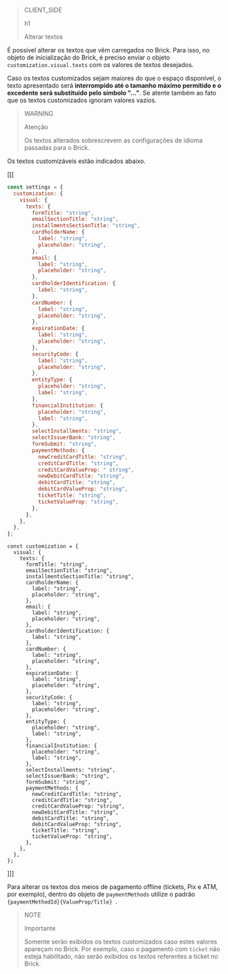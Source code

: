 > CLIENT_SIDE
>
> h1
>
> Alterar textos

É possível alterar os textos que vêm carregados no Brick. Para isso, no objeto de inicialização do Brick, é preciso enviar o objeto `customization.visual.texts` com os valores de textos desejados.

Caso os textos customizados sejam maiores do que o espaço disponível, o texto apresentado será **interrompido até o tamanho máximo permitido e o excedente será substituído pelo símbolo "..."**. Se atente também ao fato que os textos customizados ignoram valores vazios.

> WARNING
>
> Atenção
>
> Os textos alterados sobrescrevem as configurações de idioma passadas para o Brick. 

Os textos customizáveis estão indicados abaixo.

[[[
```javascript
const settings = {
  customization: {
    visual: {
      texts: {
        formTitle: "string",
        emailSectionTitle: "string",
        installmentsSectionTitle: "string",
        cardholderName: {
          label: "string",
          placeholder: "string",
        },
        email: {
          label: "string",
          placeholder: "string",
        },
        cardholderIdentification: {
          label: "string",
        },
        cardNumber: {
          label: "string",
          placeholder: "string",
        },
        expirationDate: {
          label: "string",
          placeholder: "string",
        },
        securityCode: {
          label: "string",
          placeholder: "string",
        },
        entityType: {
          placeholder: "string",
          label: "string",
        },
        financialInstitution: {
          placeholder: "string",
          label: "string",
        },
        selectInstallments: "string",
        selectIssuerBank: "string",
        formSubmit: "string",
        paymentMethods: {
          newCreditCardTitle: "string",
          creditCardTitle: "string",
          creditCardValueProp: " string",
          newDebitCardTitle: "string",
          debitCardTitle: "string",
          debitCardValueProp: "string",
          ticketTitle: "string",
          ticketValueProp: "string",
        },
      },
    },
  },
};
```
```react-jsx
const customization = {
  visual: {
    texts: {
      formTitle: "string",
      emailSectionTitle: "string",
      installmentsSectionTitle: "string",
      cardholderName: {
        label: "string",
        placeholder: "string",
      },
      email: {
        label: "string",
        placeholder: "string",
      },
      cardholderIdentification: {
        label: "string",
      },
      cardNumber: {
        label: "string",
        placeholder: "string",
      },
      expirationDate: {
        label: "string",
        placeholder: "string",
      },
      securityCode: {
        label: "string",
        placeholder: "string",
      },
      entityType: {
        placeholder: "string",
        label: "string",
      },
      financialInstitution: {
        placeholder: "string",
        label: "string",
      },
      selectInstallments: "string",
      selectIssuerBank: "string",
      formSubmit: "string",
      paymentMethods: {
        newCreditCardTitle: "string",
        creditCardTitle: "string",
        creditCardValueProp: "string",
        newDebitCardTitle: "string",
        debitCardTitle: "string",
        debitCardValueProp: "string",
        ticketTitle: "string",
        ticketValueProp: "string",
      },
    },
  },
};
```
]]]

Para alterar os textos dos meios de pagamento offline (tickets, Pix e ATM, por exemplo), dentro do objeto de `paymentMethods` utilize o padrão `{paymentMethodId}{ValueProp/Title} `.

> NOTE
>
> Importante
>
> Somente serão exibidos os textos customizados caso estes valores apareçam no Brick. Por exemplo, caso o pagamento com `ticket` não esteja habilitado, não serão exibidos os textos referentes a ticket no Brick.